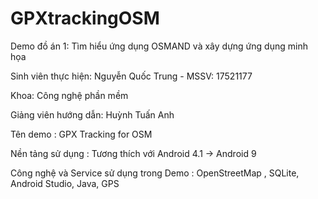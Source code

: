 # GPXtrackingOSM

Demo đồ án 1: Tìm hiểu ứng dụng OSMAND và xây dựng ứng dụng minh họa

Sinh viên thực hiện: Nguyễn Quốc Trung - MSSV: 17521177

Khoa: Công nghệ phần mềm

Giảng viên hướng dẫn: Huỳnh Tuấn Anh

Tên demo : GPX Tracking for OSM

Nền tảng sử dụng : Tương thích với Android 4.1 -> Android 9

Công nghệ và Service sử dụng trong Demo : OpenStreetMap , SQLite, Android Studio, Java, GPS
